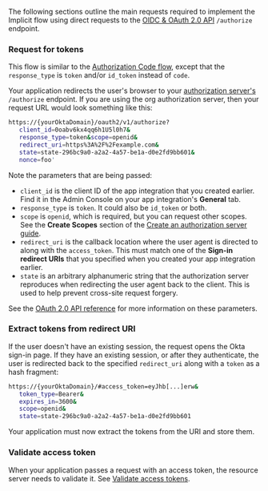 The following sections outline the main requests required to implement the Implicit flow using direct requests to the [OIDC & OAuth 2.0 API](/docs/reference/api/oidc/) `/authorize` endpoint.

### Request for tokens

This flow is similar to the [Authorization Code flow](/docs/guides/implement-grant-type/authcode/main/#authorization-code-flow), except that the `response_type` is `token` and/or `id_token` instead of `code`.

Your application redirects the user's browser to your [authorization server's](/docs/concepts/auth-servers/) `/authorize` endpoint. If you are using the org authorization server, then your request URL would look something like this:

```bash
https://{yourOktaDomain}/oauth2/v1/authorize?
   client_id=0oabv6kx4qq6h1U5l0h7&
   response_type=token&scope=openid&
   redirect_uri=https%3A%2F%2Fexample.com&
   state=state-296bc9a0-a2a2-4a57-be1a-d0e2fd9bb601&
   nonce=foo'
```

Note the parameters that are being passed:

* `client_id` is the client ID of the app integration that you created earlier. Find it in the Admin Console on your app integration's **General** tab.
* `response_type` is `token`. It could also be `id_token` or both.
* `scope` is `openid`, which is required, but you can request other scopes. See the **Create Scopes** section of the [Create an authorization server guide](/docs/guides/customize-authz-server/main/#create-scopes).
* `redirect_uri` is the callback location where the user agent is directed to along with the `access_token`. This must match one of the **Sign-in redirect URIs** that you specified when you created your app integration earlier.
* `state` is an arbitrary alphanumeric string that the authorization server reproduces when redirecting the user agent back to the client. This is used to help prevent cross-site request forgery.

See the [OAuth 2.0 API reference](/docs/reference/api/oidc/#authorize) for more information on these parameters.

### Extract tokens from redirect URI

If the user doesn't have an existing session, the request opens the Okta sign-in page. If they have an existing session, or after they authenticate, the user is redirected back to the specified `redirect_uri` along with a `token` as a hash fragment:

```bash
https://{yourOktaDomain}/#access_token=eyJhb[...]erw&
   token_type=Bearer&
   expires_in=3600&
   scope=openid&
   state=state-296bc9a0-a2a2-4a57-be1a-d0e2fd9bb601
```

Your application must now extract the tokens from the URI and store them.

### Validate access token

When your application passes a request with an access token, the resource server needs to validate it. See [Validate access tokens](/docs/guides/validate-access-tokens/).
